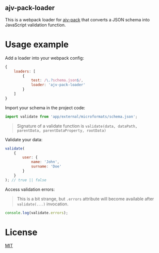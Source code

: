 ajv-pack-loader
---------------

This is a webpack loader for [ajv-pack](https://github.com/epoberezkin/ajv-pack) that converts a JSON schema into JavaScript validation function.

# Usage example

Add a loader into your webpack config:

``` javascript
{
    loaders: [
        {
            test: /\.?schema.json$/,
            loader: 'ajv-pack-loader'
        }
    ]
}
```

Import your schema in the project code:

``` javascript
import validate from 'app/external/microformats/schema.json';
```

> Signature of a validate function is `validate(data, dataPath, parentData, parentDataProperty, rootData)`

Validate your data:

``` javascript
validate(
    {
        user: {
            name: 'John',
            surname: 'Doe'
        }
    }
); // true || false
```

Access validation errors:

> This is a bit strange, but `.errors` attribute will become available after `validate(...)` invocation.

``` javascript
console.log(validate.errors);
```

# License

[MIT](/LICENSE)
